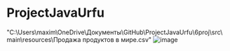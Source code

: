 # ProjectJavaUrfu
"C:\Users\maxim\OneDrive\Документы\GitHub\ProjectJavaUrfu\6proj\src\main\resources\Продажа продуктов в мире.csv"
![image](https://user-images.githubusercontent.com/122150862/211148560-83fd27f1-b944-4cfb-a692-c61051688ae6.png)
